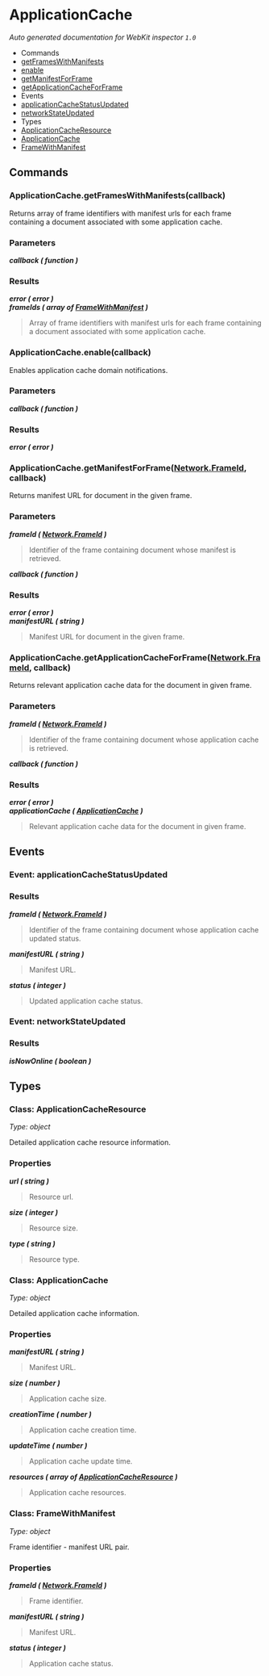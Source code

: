 # ApplicationCache

_Auto generated documentation for WebKit inspector `1.0`_

* Commands
 * [getFramesWithManifests](#applicationcachegetframeswithmanifestscallback)
 * [enable](#applicationcacheenablecallback)
 * [getManifestForFrame](#applicationcachegetmanifestforframenetworkframeid-callback)
 * [getApplicationCacheForFrame](#applicationcachegetapplicationcacheforframenetworkframeid-callback)
* Events
 * [applicationCacheStatusUpdated](#event-applicationcachestatusupdated)
 * [networkStateUpdated](#event-networkstateupdated)
* Types
 * [ApplicationCacheResource](#class-applicationcacheresource)
 * [ApplicationCache](#class-applicationcache)
 * [FrameWithManifest](#class-framewithmanifest)


## Commands

### ApplicationCache.getFramesWithManifests(callback)

Returns array of frame identifiers with manifest urls for each frame containing a document associated with some application cache.

### Parameters

_**callback ( function )**_<br>

### Results

_**error ( error )**_<br>
_**frameIds ( array of [FrameWithManifest](#class-framewithmanifest) )**_<br>
> Array of frame identifiers with manifest urls for each frame containing a document associated with some application cache.



### ApplicationCache.enable(callback)

Enables application cache domain notifications.

### Parameters

_**callback ( function )**_<br>

### Results

_**error ( error )**_<br>


### ApplicationCache.getManifestForFrame([Network.FrameId](Network.md#class-frameid), callback)

Returns manifest URL for document in the given frame.

### Parameters

_**frameId ( [Network.FrameId](Network.md#class-frameid) )**_<br>
> Identifier of the frame containing document whose manifest is retrieved.

_**callback ( function )**_<br>

### Results

_**error ( error )**_<br>
_**manifestURL ( string )**_<br>
> Manifest URL for document in the given frame.



### ApplicationCache.getApplicationCacheForFrame([Network.FrameId](Network.md#class-frameid), callback)

Returns relevant application cache data for the document in given frame.

### Parameters

_**frameId ( [Network.FrameId](Network.md#class-frameid) )**_<br>
> Identifier of the frame containing document whose application cache is retrieved.

_**callback ( function )**_<br>

### Results

_**error ( error )**_<br>
_**applicationCache ( [ApplicationCache](#class-applicationcache) )**_<br>
> Relevant application cache data for the document in given frame.



## Events

### Event: applicationCacheStatusUpdated

### Results

_**frameId ( [Network.FrameId](Network.md#class-frameid) )**_<br>
> Identifier of the frame containing document whose application cache updated status.

_**manifestURL ( string )**_<br>
> Manifest URL.

_**status ( integer )**_<br>
> Updated application cache status.



### Event: networkStateUpdated

### Results

_**isNowOnline ( boolean )**_<br>


## Types

### Class: ApplicationCacheResource

_Type: object_

Detailed application cache resource information.

### Properties

_**url ( string )**_<br>
> Resource url.

_**size ( integer )**_<br>
> Resource size.

_**type ( string )**_<br>
> Resource type.



### Class: ApplicationCache

_Type: object_

Detailed application cache information.

### Properties

_**manifestURL ( string )**_<br>
> Manifest URL.

_**size ( number )**_<br>
> Application cache size.

_**creationTime ( number )**_<br>
> Application cache creation time.

_**updateTime ( number )**_<br>
> Application cache update time.

_**resources ( array of [ApplicationCacheResource](#class-applicationcacheresource) )**_<br>
> Application cache resources.



### Class: FrameWithManifest

_Type: object_

Frame identifier - manifest URL pair.

### Properties

_**frameId ( [Network.FrameId](Network.md#class-frameid) )**_<br>
> Frame identifier.

_**manifestURL ( string )**_<br>
> Manifest URL.

_**status ( integer )**_<br>
> Application cache status.





